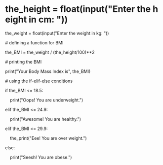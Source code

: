 # the_height = float(input("Enter the height in cm: "))  

the_weight = float(input("Enter the weight in kg: "))  

# defining a function for BMI  

the_BMI = the_weight / (the_height/100)**2  

# printing the BMI  

print("Your Body Mass Index is", the_BMI)  

# using the if-elif-else conditions  

if the_BMI <= 18.5:  

    print("Oops! You are underweight.")  

elif the_BMI <= 24.9:  

    print("Awesome! You are healthy.")  

elif the_BMI <= 29.9:  

    the_print("Eee! You are over weight.")  

else:  

    print("Seesh! You are obese.")  


